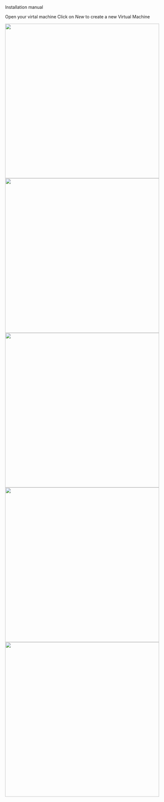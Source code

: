 Installation manual

Open your virtal machine
Click on *New* to create a new Virtual Machine

<img src="https://user-images.githubusercontent.com/45208254/236521093-7a3b6fcb-1265-4a15-afce-eda729f4c5f4.png" width="500" />

<img src="https://user-images.githubusercontent.com/45208254/236521379-4bb215f4-e933-482d-84d7-a8e2f27a4056.png" width="500" />

<img src="https://user-images.githubusercontent.com/45208254/236522444-f4862db6-a98c-434b-b0ca-4544d9c7e00e.png" width="500" />

<img src="https://user-images.githubusercontent.com/45208254/236521624-11ba41cb-35ef-41b1-9e55-b24a913630c7.png" width="500" />

<img src="https://user-images.githubusercontent.com/45208254/236521840-4140285a-e664-4853-8f00-1f13f8f34247.png" width="500" />
